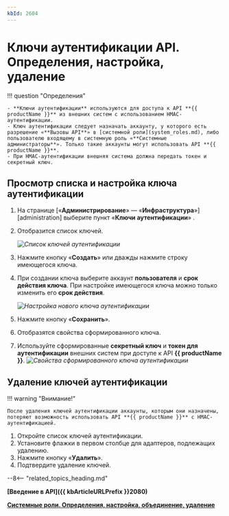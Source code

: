 ```yaml
---
kbId: 2604
---
```

# Ключи аутентификации API. Определения, настройка, удаление

!!! question "Определения"

    - **Ключи аутентификации** используются для доступа к API **{{ productName }}** из внешних систем с использованием HMAC-аутентификации.
    - Ключ аутентификации следует назначать аккаунту, у которого есть разрешение «**Вызовы API**» в [системной роли](system_roles.md), либо пользователю входящему в системную роль «**Системные администраторы**». Только такие аккаунты могут использовать API **{{ productName }}**.
    - При HMAC-аутентификации внешняя система должна передать токен и секретный ключ.

## Просмотр списка и настройка ключа аутентификации

1. На странице [«**Администрирование**» — «**Инфраструктура**»][administration] выберите пункт «**Ключи аутентификации**» <i class="fa-light  fal  fa-lock-keyhole ">‌</i>.
2. Отобразится список ключей.

    _![Список ключей аутентификации](authentication_key_list.png)_

3. Нажмите кнопку «**Создать**» или дважды нажмите строку имеющегося ключа.
4. При создании ключа выберите аккаунт **пользователя** и **срок действия ключа**. При настройке имеющегося ключа можно только изменить его **срок действия**.

    _![Настройка нового ключа аутентификации](authentication_key_settings.png)_

5. Нажмите кнопку «**Сохранить**».
6. Отобразятся свойства сформированного ключа.
7. Используйте сформированные **секретный ключ** и **токен для аутентификации** внешних систем при доступе к API **{{ productName }}**.
_![Свойства сформированного ключа аутентификации](authentication_key_properties.png)_

## Удаление ключей аутентификации

!!! warning "Внимание!"

    После удаления ключей аутентификации аккаунты, которым они назначены, потеряют возможность использовать API **{{ productName }}** с HMAC-аутентификацией.

1. Откройте список ключей аутентификации.
2. Установите флажки в первом столбце для адаптеров, подлежащих удалению.
3. Нажмите кнопку «**Удалить**».
4. Подтвердите удаление ключей.

--8<-- "related_topics_heading.md"

**[Введение в API]({{ kbArticleURLPrefix }}2080)**

**[Системные роли. Определения, настройка, объединение, удаление](system_roles.md)**
